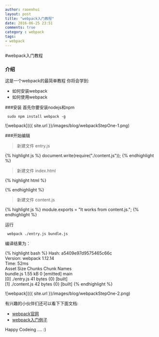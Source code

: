 ```yaml
---
author: raoenhui
layout: post
title: "webpack入门教程"
date: 2016-06-25 23:51
comments: true
category : webpack
tags:
- webpack
---
```

#webpack入门教程


### 介绍
这是一个webpack的最简单教程
你将会学到:

- 如何安装webpack
- 如何使用webpack

###安装
首先你要安装nodejs和npm

``` 
 sudo npm install webpack -g
```

![webpack]({{ site.url }}/images/blog/webpackStepOne-1.png)

###开始编辑

> 新建文件 entry.js

{% highlight js %}
document.write(require("./content.js"));
{% endhighlight %}

> 新建文件 index.html

{% highlight html %}
<html>
    <head>
        <meta charset="utf-8">
    </head>
    <body>
        <script type="text/javascript" src="bundle.js" charset="utf-8"></script>
    </body>
</html>
{% endhighlight %}

> 新建文件 content.js

{% highlight js %}
module.exports = "It works from content.js.";
{% endhighlight %}


运行

``` 
 webpack ./entry.js bundle.js
```

编译结果为：

{% highlight bash %}
Hash: a5409e97d9575465c66c  
Version: webpack 1.12.14  
Time: 52ms  
    Asset     Size  Chunks             Chunk Names  
bundle.js  1.55 kB       0  [emitted]  main  
   [0] ./entry.js 41 bytes {0} [built]  
   [1] ./content.js 42 bytes {0} [built]
{% endhighlight %}

![webpack]({{ site.url }}/images/blog/webpackStepOne-2.png)

有兴趣的小伙伴们还可以看下下面文档:

+ [webpack官网](http://webpack.github.io/)
+ [webpack入门例子](https://github.com/raoenhui/webpack)


Happy Codeing .... :)
